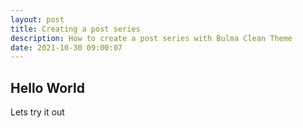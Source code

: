 ```yaml
---
layout: post
title: Creating a post series
description: How to create a post series with Bulma Clean Theme
date: 2021-10-30 09:00:07
---
```


## Hello World 

Lets try it out